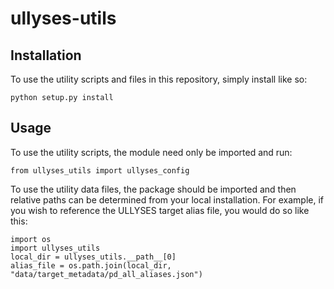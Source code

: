 # ullyses-utils

## Installation

To use the utility scripts and files in this repository, simply install like so:
```
python setup.py install
```

## Usage

To use the utility scripts, the module need only be imported and run:
```
from ullyses_utils import ullyses_config
```

To use the utility data files, the package should be imported and then relative paths can be determined from your local installation.
For example, if you wish to reference the ULLYSES target alias file, you would do so like this:
```
import os
import ullyses_utils
local_dir = ullyses_utils.__path__[0]
alias_file = os.path.join(local_dir, "data/target_metadata/pd_all_aliases.json")
```
